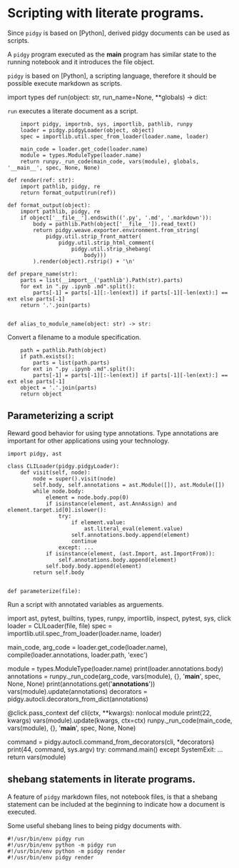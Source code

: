 # Scripting with literate programs.

Since `pidgy` is based on [Python], derived pidgy documents can be used as scripts.

A `pidgy` program executed as the **main** program has similar state to the running notebook and it introduces the file object.

`pidgy` is based on [Python], a scripting language, therefore it should be possible execute markdown as scripts.

import types
def run(object: str, run_name=None, \*\*globals) -> dict:

`run` executes a literate document as a script.

        import pidgy, importnb, sys, importlib, pathlib, runpy
        loader = pidgy.pidgyLoader(object, object)
        spec = importlib.util.spec_from_loader(loader.name, loader)

        main_code = loader.get_code(loader.name)
        module = types.ModuleType(loader.name)
        return runpy._run_code(main_code, vars(module), globals, '__main__', spec, None, None)

    def render(ref: str):
        import pathlib, pidgy, re
        return format_output(run(ref))

    def format_output(object):
        import pathlib, pidgy, re
        if object['__file__'].endswith(('.py', '.md', '.markdown')):
            body = pathlib.Path(object['__file__']).read_text()
            return pidgy.weave.exporter.environment.from_string(
                pidgy.util.strip_front_matter(
                    pidgy.util.strip_html_comment(
                        pidgy.util.strip_shebang(
                            body)))
            ).render(object).rstrip() + '\n'

    def prepare_name(str):
        parts = list(__import__('pathlib').Path(str).parts)
        for ext in ".py .ipynb .md".split():
            parts[-1] = parts[-1][:-len(ext)] if parts[-1][-len(ext):] == ext else parts[-1]
        return '.'.join(parts)


    def alias_to_module_name(object: str) -> str:

Convert a filename to a module specification.

        path = pathlib.Path(object)
        if path.exists():
            parts = list(path.parts)
        for ext in ".py .ipynb .md".split():
            parts[-1] = parts[-1][:-len(ext)] if parts[-1][-len(ext):] == ext else parts[-1]
        object = '.'.join(parts)
        return object

## Parameterizing a script

Reward good behavior for using type annotations. Type annotations are important for other applications using your technology.

    import pidgy, ast

    class CLILoader(pidgy.pidgyLoader):
        def visit(self, node):
            node = super().visit(node)
            self.body, self.annotations = ast.Module([]), ast.Module([])
            while node.body:
                element = node.body.pop(0)
                if isinstance(element, ast.AnnAssign) and element.target.id[0].islower():
                    try:
                        if element.value:
                            ast.literal_eval(element.value)
                        self.annotations.body.append(element)
                        continue
                    except: ...
                if isinstance(element, (ast.Import, ast.ImportFrom)):
                    self.annotations.body.append(element)
                self.body.body.append(element)
            return self.body


    def parameterize(file):

Run a script with annotated variables as arguements.

import ast, pytest, builtins, types, runpy, importlib, inspect, pytest, sys, click
loader = CLILoader(file, file)
spec = importlib.util.spec_from_loader(loader.name, loader)

main_code, arg_code = loader.get_code(loader.name), compile(loader.annotations, loader.path, 'exec')

module = types.ModuleType(loader.name)
print(loader.annotations.body)
annotations = runpy.\_run_code(arg_code, vars(module), {}, '**main**', spec, None, None)
print(annotations.get('**annotations**'))
vars(module).update(annotations)
decorators = pidgy.autocli.decorators_from_dict(annotations)

@click.pass_context
def cli(ctx, \*\*kwargs):
nonlocal module
print(22, kwargs)
vars(module).update(kwargs, ctx=ctx)
runpy.\_run_code(main_code, vars(module), {}, '**main**', spec, None, None)

command = pidgy.autocli.command_from_decorators(cli, \*decorators)
print(44, command, sys.argv)
try:
command.main()
except SystemExit: ...
return vars(module)

## shebang statements in literate programs.

A feature of `pidgy` markdown files, not notebook files, is that a shebang statement can be included at the beginning to indicate how a document is executed.

Some useful shebang lines to being pidgy documents with.

    #!/usr/bin/env pidgy run
    #!/usr/bin/env python -m pidgy run
    #!/usr/bin/env python -m pidgy render
    #!/usr/bin/env pidgy render
